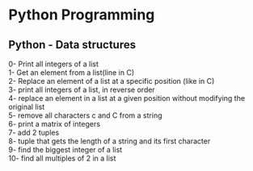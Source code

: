 <h1>Python Programming</h1>
<h2>Python - Data structures</h2>
0- Print all integers of a list</br>
1- Get an element from a list(line in C)</br>
2- Replace an element of a list at a specific position (like in C)</br>
3- print all integers of a list, in reverse order</br>
4- replace an element in a list at a given position without modifying the original list</br>
5- remove all characters c and C from a string</br>
6- print a matrix of integers</br>
7- add 2 tuples</br>
8- tuple that gets the length of a string and its first character</br>
9- find the biggest integer of a list</br>
10- find all multiples of 2 in a list</br>
